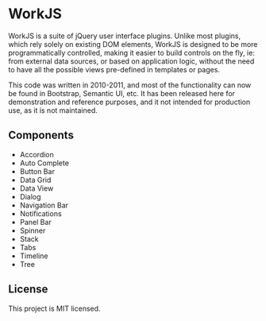# WorkJS

WorkJS is a suite of jQuery user interface plugins. Unlike most plugins, which rely solely on existing DOM elements, WorkJS is designed to be more programmatically controlled, making it easier to build controls on the fly, ie: from external data sources, or based on application logic, without the need to have all the possible views pre-defined in templates or pages.

This code was written in 2010-2011, and most of the functionality can now be found in Bootstrap, Semantic UI, etc. It has been released here for demonstration and reference purposes, and it not intended for production use, as it is not maintained.

Components
----------

* Accordion
* Auto Complete
* Button Bar
* Data Grid
* Data View
* Dialog
* Navigation Bar
* Notifications
* Panel Bar
* Spinner
* Stack
* Tabs
* Timeline
* Tree

License
-------

This project is MIT licensed.
